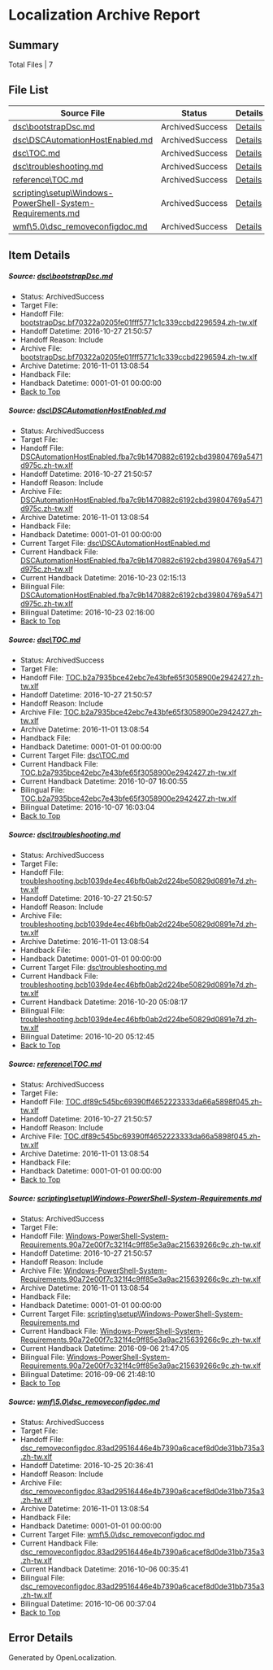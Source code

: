 # <a name='report-top'></a> Localization Archive Report

## Summary
 Total Files | 7

## File List
 Source File | Status | Details 
 ----------- | ------ | ------- 
 [dsc\bootstrapDsc.md](https://github.com/PowerShell/powerShell-Docs/blob/77ca52b130a432f79b9b4399afa5480e0daec983/dsc/bootstrapDsc.md) | ArchivedSuccess | [Details](#471684ffe62edfb10005f0ade162222eef4c9a3214)
 [dsc\DSCAutomationHostEnabled.md](https://github.com/PowerShell/powerShell-Docs/blob/260490003335923d4e1c6b6873b11ee71ba780c0/dsc/DSCAutomationHostEnabled.md) | ArchivedSuccess | [Details](#24842d755aa34ab29c6a5b4f973052476bc907e525)
 [dsc\TOC.md](https://github.com/PowerShell/powerShell-Docs/blob/42b857791d4d76864053ac43d39293c50161de46/dsc/TOC.md) | ArchivedSuccess | [Details](#2602bc6759b52a4e4519011fd489a0425a1ec1e098)
 [dsc\troubleshooting.md](https://github.com/PowerShell/powerShell-Docs/blob/99c1ea706ca5c3fb008065e98cc99fef463b1011/dsc/troubleshooting.md) | ArchivedSuccess | [Details](#caf661fe58faf8cf24c789b408505051429df3f499)
 [reference\TOC.md](https://github.com/PowerShell/powerShell-Docs/blob/89379e7cbbccc6fdc449026de83d936183089dbf/reference/TOC.md) | ArchivedSuccess | [Details](#0035659b9a3f658c9ed15729b22519d6b4a6b0e72164)
 [scripting\setup\Windows-PowerShell-System-Requirements.md](https://github.com/PowerShell/powerShell-Docs/blob/c1e210afa664304fa38f7dead444ab4a206be64f/scripting/setup/Windows-PowerShell-System-Requirements.md) | ArchivedSuccess | [Details](#f560b955f8f817caf96dba40900844b98a0e92a92292)
 [wmf\5.0\dsc_removeconfigdoc.md](https://github.com/PowerShell/powerShell-Docs/blob/c21a99a9e9dbcb6c32794dbf5649d75b55021e52/wmf/5.0/dsc_removeconfigdoc.md) | ArchivedSuccess | [Details](#1b2cd2660993b2754f1b82d13fb5b87422bd18522329)

## Item Details
##### <a name='471684ffe62edfb10005f0ade162222eef4c9a3214'></a> Source: [dsc\bootstrapDsc.md](https://github.com/PowerShell/powerShell-Docs/blob/77ca52b130a432f79b9b4399afa5480e0daec983/dsc/bootstrapDsc.md)
* Status: ArchivedSuccess
* Target File: 
* Handoff File: [bootstrapDsc.bf70322a0205fe01fff5771c1c339ccbd2296594.zh-tw.xlf](https://github.com/PowerShell/powerShell-Docs.handoff/blob/0e950b1f186fb254345dcb8e10fd2788118b9eed/ol-handoff/PowerShell/powerShell-Docs.zh-tw/live/bootstrapDsc.bf70322a0205fe01fff5771c1c339ccbd2296594.zh-tw.xlf)
* Handoff Datetime: 2016-10-27 21:50:57
* Handoff Reason: Include
* Archive File: [bootstrapDsc.bf70322a0205fe01fff5771c1c339ccbd2296594.zh-tw.xlf](https://github.com/PowerShell/powerShell-Docs.handoff/blob/ebfd86ec7a2be778c4eac9228e9c12051e80b179/ol-archive/PowerShell/powerShell-Docs.zh-tw/live/bootstrapDsc.bf70322a0205fe01fff5771c1c339ccbd2296594.zh-tw.xlf)
* Archive Datetime: 2016-11-01 13:08:54
* Handback File: 
* Handback Datetime: 0001-01-01 00:00:00
* [Back to Top](#report-top)

##### <a name='24842d755aa34ab29c6a5b4f973052476bc907e525'></a> Source: [dsc\DSCAutomationHostEnabled.md](https://github.com/PowerShell/powerShell-Docs/blob/260490003335923d4e1c6b6873b11ee71ba780c0/dsc/DSCAutomationHostEnabled.md)
* Status: ArchivedSuccess
* Target File: 
* Handoff File: [DSCAutomationHostEnabled.fba7c9b1470882c6192cbd39804769a5471d975c.zh-tw.xlf](https://github.com/PowerShell/powerShell-Docs.handoff/blob/0e950b1f186fb254345dcb8e10fd2788118b9eed/ol-handoff/PowerShell/powerShell-Docs.zh-tw/live/DSCAutomationHostEnabled.fba7c9b1470882c6192cbd39804769a5471d975c.zh-tw.xlf)
* Handoff Datetime: 2016-10-27 21:50:57
* Handoff Reason: Include
* Archive File: [DSCAutomationHostEnabled.fba7c9b1470882c6192cbd39804769a5471d975c.zh-tw.xlf](https://github.com/PowerShell/powerShell-Docs.handoff/blob/ebfd86ec7a2be778c4eac9228e9c12051e80b179/ol-archive/PowerShell/powerShell-Docs.zh-tw/live/DSCAutomationHostEnabled.fba7c9b1470882c6192cbd39804769a5471d975c.zh-tw.xlf)
* Archive Datetime: 2016-11-01 13:08:54
* Handback File: 
* Handback Datetime: 0001-01-01 00:00:00
* Current Target File: [dsc\DSCAutomationHostEnabled.md](https://github.com/PowerShell/powerShell-Docs.zh-tw/blob/98a098be59b0a8e06071c123719aa73f705c347d/dsc/DSCAutomationHostEnabled.md)
* Current Handback File: [DSCAutomationHostEnabled.fba7c9b1470882c6192cbd39804769a5471d975c.zh-tw.xlf](https://github.com/PowerShell/powerShell-Docs.handback/blob/2f3cb27423ff4910f75ec426a385ececf180fb4a/ol-handback/PowerShell/powerShell-Docs.zh-tw/live/DSCAutomationHostEnabled.fba7c9b1470882c6192cbd39804769a5471d975c.zh-tw.xlf)
* Current Handback Datetime: 2016-10-23 02:15:13
* Bilingual File: [DSCAutomationHostEnabled.fba7c9b1470882c6192cbd39804769a5471d975c.zh-tw.xlf](https://github.com/PowerShell/powerShell-Docs.handback/blob/2f3cb27423ff4910f75ec426a385ececf180fb4a/ol-handback/PowerShell/powerShell-Docs.zh-tw/live/DSCAutomationHostEnabled.fba7c9b1470882c6192cbd39804769a5471d975c.zh-tw.xlf)
* Bilingual Datetime: 2016-10-23 02:16:00
* [Back to Top](#report-top)

##### <a name='2602bc6759b52a4e4519011fd489a0425a1ec1e098'></a> Source: [dsc\TOC.md](https://github.com/PowerShell/powerShell-Docs/blob/42b857791d4d76864053ac43d39293c50161de46/dsc/TOC.md)
* Status: ArchivedSuccess
* Target File: 
* Handoff File: [TOC.b2a7935bce42ebc7e43bfe65f3058900e2942427.zh-tw.xlf](https://github.com/PowerShell/powerShell-Docs.handoff/blob/0e950b1f186fb254345dcb8e10fd2788118b9eed/ol-handoff/PowerShell/powerShell-Docs.zh-tw/live/TOC.b2a7935bce42ebc7e43bfe65f3058900e2942427.zh-tw.xlf)
* Handoff Datetime: 2016-10-27 21:50:57
* Handoff Reason: Include
* Archive File: [TOC.b2a7935bce42ebc7e43bfe65f3058900e2942427.zh-tw.xlf](https://github.com/PowerShell/powerShell-Docs.handoff/blob/ebfd86ec7a2be778c4eac9228e9c12051e80b179/ol-archive/PowerShell/powerShell-Docs.zh-tw/live/TOC.b2a7935bce42ebc7e43bfe65f3058900e2942427.zh-tw.xlf)
* Archive Datetime: 2016-11-01 13:08:54
* Handback File: 
* Handback Datetime: 0001-01-01 00:00:00
* Current Target File: [dsc\TOC.md](https://github.com/PowerShell/powerShell-Docs.zh-tw/blob/2b9ed515ed88064702b23b392f8cd99872bf7405/dsc/TOC.md)
* Current Handback File: [TOC.b2a7935bce42ebc7e43bfe65f3058900e2942427.zh-tw.xlf](https://github.com/PowerShell/powerShell-Docs.handback/blob/6dbc3fc85b18d87481589c7dd402862f823abd90/ol-handback/PowerShell/powerShell-Docs.zh-tw/live/TOC.b2a7935bce42ebc7e43bfe65f3058900e2942427.zh-tw.xlf)
* Current Handback Datetime: 2016-10-07 16:00:55
* Bilingual File: [TOC.b2a7935bce42ebc7e43bfe65f3058900e2942427.zh-tw.xlf](https://github.com/PowerShell/powerShell-Docs.handback/blob/6dbc3fc85b18d87481589c7dd402862f823abd90/ol-handback/PowerShell/powerShell-Docs.zh-tw/live/TOC.b2a7935bce42ebc7e43bfe65f3058900e2942427.zh-tw.xlf)
* Bilingual Datetime: 2016-10-07 16:03:04
* [Back to Top](#report-top)

##### <a name='caf661fe58faf8cf24c789b408505051429df3f499'></a> Source: [dsc\troubleshooting.md](https://github.com/PowerShell/powerShell-Docs/blob/99c1ea706ca5c3fb008065e98cc99fef463b1011/dsc/troubleshooting.md)
* Status: ArchivedSuccess
* Target File: 
* Handoff File: [troubleshooting.bcb1039de4ec46bfb0ab2d224be50829d0891e7d.zh-tw.xlf](https://github.com/PowerShell/powerShell-Docs.handoff/blob/0e950b1f186fb254345dcb8e10fd2788118b9eed/ol-handoff/PowerShell/powerShell-Docs.zh-tw/live/troubleshooting.bcb1039de4ec46bfb0ab2d224be50829d0891e7d.zh-tw.xlf)
* Handoff Datetime: 2016-10-27 21:50:57
* Handoff Reason: Include
* Archive File: [troubleshooting.bcb1039de4ec46bfb0ab2d224be50829d0891e7d.zh-tw.xlf](https://github.com/PowerShell/powerShell-Docs.handoff/blob/ebfd86ec7a2be778c4eac9228e9c12051e80b179/ol-archive/PowerShell/powerShell-Docs.zh-tw/live/troubleshooting.bcb1039de4ec46bfb0ab2d224be50829d0891e7d.zh-tw.xlf)
* Archive Datetime: 2016-11-01 13:08:54
* Handback File: 
* Handback Datetime: 0001-01-01 00:00:00
* Current Target File: [dsc\troubleshooting.md](https://github.com/PowerShell/powerShell-Docs.zh-tw/blob/745779ed1db1904cbd0bcb4a368a1db9edcd527a/dsc/troubleshooting.md)
* Current Handback File: [troubleshooting.bcb1039de4ec46bfb0ab2d224be50829d0891e7d.zh-tw.xlf](https://github.com/PowerShell/powerShell-Docs.handback/blob/c00e77a99c63fefa9c44f84ef33c5b31132cd9ae/ol-handback/PowerShell/powerShell-Docs.zh-tw/live/troubleshooting.bcb1039de4ec46bfb0ab2d224be50829d0891e7d.zh-tw.xlf)
* Current Handback Datetime: 2016-10-20 05:08:17
* Bilingual File: [troubleshooting.bcb1039de4ec46bfb0ab2d224be50829d0891e7d.zh-tw.xlf](https://github.com/PowerShell/powerShell-Docs.handback/blob/c00e77a99c63fefa9c44f84ef33c5b31132cd9ae/ol-handback/PowerShell/powerShell-Docs.zh-tw/live/troubleshooting.bcb1039de4ec46bfb0ab2d224be50829d0891e7d.zh-tw.xlf)
* Bilingual Datetime: 2016-10-20 05:12:45
* [Back to Top](#report-top)

##### <a name='0035659b9a3f658c9ed15729b22519d6b4a6b0e72164'></a> Source: [reference\TOC.md](https://github.com/PowerShell/powerShell-Docs/blob/89379e7cbbccc6fdc449026de83d936183089dbf/reference/TOC.md)
* Status: ArchivedSuccess
* Target File: 
* Handoff File: [TOC.df89c545bc69390ff4652223333da66a5898f045.zh-tw.xlf](https://github.com/PowerShell/powerShell-Docs.handoff/blob/0e950b1f186fb254345dcb8e10fd2788118b9eed/ol-handoff/PowerShell/powerShell-Docs.zh-tw/live/TOC.df89c545bc69390ff4652223333da66a5898f045.zh-tw.xlf)
* Handoff Datetime: 2016-10-27 21:50:57
* Handoff Reason: Include
* Archive File: [TOC.df89c545bc69390ff4652223333da66a5898f045.zh-tw.xlf](https://github.com/PowerShell/powerShell-Docs.handoff/blob/ebfd86ec7a2be778c4eac9228e9c12051e80b179/ol-archive/PowerShell/powerShell-Docs.zh-tw/live/TOC.df89c545bc69390ff4652223333da66a5898f045.zh-tw.xlf)
* Archive Datetime: 2016-11-01 13:08:54
* Handback File: 
* Handback Datetime: 0001-01-01 00:00:00
* [Back to Top](#report-top)

##### <a name='f560b955f8f817caf96dba40900844b98a0e92a92292'></a> Source: [scripting\setup\Windows-PowerShell-System-Requirements.md](https://github.com/PowerShell/powerShell-Docs/blob/c1e210afa664304fa38f7dead444ab4a206be64f/scripting/setup/Windows-PowerShell-System-Requirements.md)
* Status: ArchivedSuccess
* Target File: 
* Handoff File: [Windows-PowerShell-System-Requirements.90a72e00f7c321f4c9ff85e3a9ac215639266c9c.zh-tw.xlf](https://github.com/PowerShell/powerShell-Docs.handoff/blob/0e950b1f186fb254345dcb8e10fd2788118b9eed/ol-handoff/PowerShell/powerShell-Docs.zh-tw/live/Windows-PowerShell-System-Requirements.90a72e00f7c321f4c9ff85e3a9ac215639266c9c.zh-tw.xlf)
* Handoff Datetime: 2016-10-27 21:50:57
* Handoff Reason: Include
* Archive File: [Windows-PowerShell-System-Requirements.90a72e00f7c321f4c9ff85e3a9ac215639266c9c.zh-tw.xlf](https://github.com/PowerShell/powerShell-Docs.handoff/blob/ebfd86ec7a2be778c4eac9228e9c12051e80b179/ol-archive/PowerShell/powerShell-Docs.zh-tw/live/Windows-PowerShell-System-Requirements.90a72e00f7c321f4c9ff85e3a9ac215639266c9c.zh-tw.xlf)
* Archive Datetime: 2016-11-01 13:08:54
* Handback File: 
* Handback Datetime: 0001-01-01 00:00:00
* Current Target File: [scripting\setup\Windows-PowerShell-System-Requirements.md](https://github.com/PowerShell/powerShell-Docs.zh-tw/blob/a73003a8a750305f63bd5498413c9534c645b544/scripting/setup/Windows-PowerShell-System-Requirements.md)
* Current Handback File: [Windows-PowerShell-System-Requirements.90a72e00f7c321f4c9ff85e3a9ac215639266c9c.zh-tw.xlf](https://github.com/PowerShell/powerShell-Docs.handback/blob/25564961931d373fb917541f5b866cfaeac2af85/ol-handback/PowerShell/powerShell-Docs.zh-tw/live/Windows-PowerShell-System-Requirements.90a72e00f7c321f4c9ff85e3a9ac215639266c9c.zh-tw.xlf)
* Current Handback Datetime: 2016-09-06 21:47:05
* Bilingual File: [Windows-PowerShell-System-Requirements.90a72e00f7c321f4c9ff85e3a9ac215639266c9c.zh-tw.xlf](https://github.com/PowerShell/powerShell-Docs.handback/blob/25564961931d373fb917541f5b866cfaeac2af85/ol-handback/PowerShell/powerShell-Docs.zh-tw/live/Windows-PowerShell-System-Requirements.90a72e00f7c321f4c9ff85e3a9ac215639266c9c.zh-tw.xlf)
* Bilingual Datetime: 2016-09-06 21:48:10
* [Back to Top](#report-top)

##### <a name='1b2cd2660993b2754f1b82d13fb5b87422bd18522329'></a> Source: [wmf\5.0\dsc_removeconfigdoc.md](https://github.com/PowerShell/powerShell-Docs/blob/c21a99a9e9dbcb6c32794dbf5649d75b55021e52/wmf/5.0/dsc_removeconfigdoc.md)
* Status: ArchivedSuccess
* Target File: 
* Handoff File: [dsc_removeconfigdoc.83ad29516446e4b7390a6cacef8d0de31bb735a3.zh-tw.xlf](https://github.com/PowerShell/powerShell-Docs.handoff/blob/e55ee9e47db0aae362df651398063426618ad7a3/ol-handoff/PowerShell/powerShell-Docs.zh-tw/live/dsc_removeconfigdoc.83ad29516446e4b7390a6cacef8d0de31bb735a3.zh-tw.xlf)
* Handoff Datetime: 2016-10-25 20:36:41
* Handoff Reason: Include
* Archive File: [dsc_removeconfigdoc.83ad29516446e4b7390a6cacef8d0de31bb735a3.zh-tw.xlf](https://github.com/PowerShell/powerShell-Docs.handoff/blob/ebfd86ec7a2be778c4eac9228e9c12051e80b179/ol-archive/PowerShell/powerShell-Docs.zh-tw/live/dsc_removeconfigdoc.83ad29516446e4b7390a6cacef8d0de31bb735a3.zh-tw.xlf)
* Archive Datetime: 2016-11-01 13:08:54
* Handback File: 
* Handback Datetime: 0001-01-01 00:00:00
* Current Target File: [wmf\5.0\dsc_removeconfigdoc.md](https://github.com/PowerShell/powerShell-Docs.zh-tw/blob/14bc81bf50960145015b46c75af9bcb7f9e31856/wmf/5.0/dsc_removeconfigdoc.md)
* Current Handback File: [dsc_removeconfigdoc.83ad29516446e4b7390a6cacef8d0de31bb735a3.zh-tw.xlf](https://github.com/PowerShell/powerShell-Docs.handback/blob/e9d81dad9c6cf2e1614c81722f22513cd99044da/ol-handback/PowerShell/powerShell-Docs.zh-tw/live/dsc_removeconfigdoc.83ad29516446e4b7390a6cacef8d0de31bb735a3.zh-tw.xlf)
* Current Handback Datetime: 2016-10-06 00:35:41
* Bilingual File: [dsc_removeconfigdoc.83ad29516446e4b7390a6cacef8d0de31bb735a3.zh-tw.xlf](https://github.com/PowerShell/powerShell-Docs.handback/blob/e9d81dad9c6cf2e1614c81722f22513cd99044da/ol-handback/PowerShell/powerShell-Docs.zh-tw/live/dsc_removeconfigdoc.83ad29516446e4b7390a6cacef8d0de31bb735a3.zh-tw.xlf)
* Bilingual Datetime: 2016-10-06 00:37:04
* [Back to Top](#report-top)


## Error Details

Generated by OpenLocalization.

